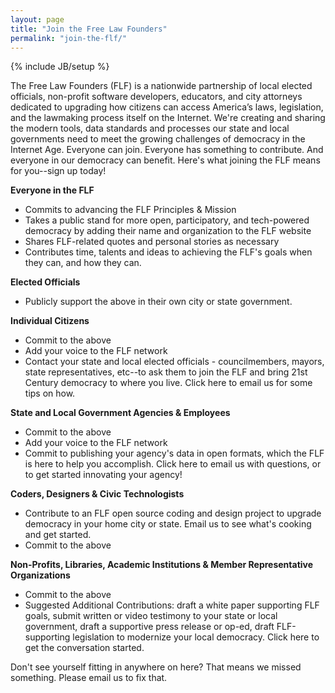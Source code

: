 ```yaml
---
layout: page
title: "Join the Free Law Founders"
permalink: "join-the-flf/"
---
```

{% include JB/setup %}


The Free Law Founders (FLF) is a nationwide partnership of local elected officials, non-profit software developers, educators, and city attorneys dedicated to upgrading how citizens can access America’s laws, legislation, and the lawmaking process itself on the Internet.  We're creating and sharing the modern tools, data standards and processes our state and local governments need to meet the growing challenges of democracy in the Internet Age.  Everyone can join.  Everyone has something to contribute.  And everyone in our democracy can benefit.  Here's what joining the FLF means for you--sign up today!

**Everyone in the FLF**  
* Commits to advancing the FLF Principles & Mission  
* Takes a public stand for more open, participatory, and tech-powered democracy by adding their name and organization to the FLF website  
* Shares FLF-related quotes and personal stories as necessary  
* Contributes time, talents and ideas to achieving the FLF's goals when they can, and how they can.  

**Elected Officials**  
* Publicly support the above in their own city or state government.

**Individual Citizens**  
* Commit to the above  
* Add your voice to the FLF network   
* Contact your state and local elected officials - councilmembers, mayors, state representatives, etc--to ask them to join the FLF and bring 21st Century democracy to where you live.  Click here to email us for some tips on how.  

**State and Local Government Agencies & Employees**  
* Commit to the above  
* Add your voice to the FLF network   
* Commit to publishing your agency's data in open formats, which the FLF is here to help you accomplish.  Click here to email us with questions, or to get started innovating your agency!  

**Coders, Designers & Civic Technologists**  
* Contribute to an FLF open source coding and design project to upgrade democracy in your home city or state.  Email us to see what's cooking and get started.  
* Commit to the above  

**Non-Profits, Libraries, Academic Institutions & Member Representative Organizations**  
* Commit to the above  
* Suggested Additional Contributions: draft a white paper supporting FLF goals, submit written or video testimony to your state or local government, draft a supportive press release or op-ed, draft FLF-supporting legislation to modernize your local democracy.  Click here to get the conversation started.  

Don't see yourself fitting in anywhere on here?  That means we missed something.  Please email us to fix that.     
